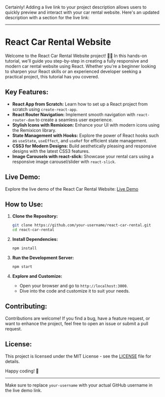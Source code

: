 Certainly! Adding a live link to your project description allows users to quickly preview and interact with your car rental website. Here's an updated description with a section for the live link:

---

# React Car Rental Website

Welcome to the React Car Rental Website project! 🚗✨ In this hands-on tutorial, we'll guide you step-by-step in creating a fully responsive and modern car rental website using React. Whether you're a beginner looking to sharpen your React skills or an experienced developer seeking a practical project, this tutorial has you covered.

## Key Features:

- **React App from Scratch:** Learn how to set up a React project from scratch using `create-react-app`.
- **React Router Navigation:** Implement smooth navigation with `react-router-dom` to create a seamless user experience.
- **Stylish Icons with Remixicon:** Enhance your UI with modern icons using the Remixicon library.
- **State Management with Hooks:** Explore the power of React hooks such as `useState`, `useEffect`, and `useRef` for efficient state management.
- **CSS3 for Modern Designs:** Build aesthetically pleasing and responsive designs with the latest CSS3 features.
- **Image Carousels with react-slick:** Showcase your rental cars using a responsive image carousel/slider with `react-slick`.

## Live Demo:

Explore the live demo of the React Car Rental Website: [Live Demo](https://your-username.github.io/react-car-rental)

## How to Use:

1. **Clone the Repository:**
   ```bash
   git clone https://github.com/your-username/react-car-rental.git
   cd react-car-rental
   ```

2. **Install Dependencies:**
   ```bash
   npm install
   ```

3. **Run the Development Server:**
   ```bash
   npm start
   ```

4. **Explore and Customize:**
   - Open your browser and go to `http://localhost:3000`.
   - Dive into the code and customize it to suit your needs.

## Contributing:

Contributions are welcome! If you find a bug, have a feature request, or want to enhance the project, feel free to open an issue or submit a pull request.

## License:

This project is licensed under the MIT License - see the [LICENSE](LICENSE) file for details.

Happy coding! 🚀

---

Make sure to replace `your-username` with your actual GitHub username in the live demo link.
